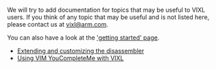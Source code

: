 We will try to add documentation for topics that may be useful to VIXL users. If
you think of any topic that may be useful and is not listed here, please contact
us at <vixl@arm.com>.

You can also have a look at the ['getting started' page](../doc/getting-started.md).

* [Extending and customizing the disassembler](extending-the-disassembler.md)
* [Using VIM YouCompleteMe with VIXL](ycm.md)
